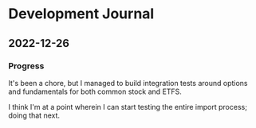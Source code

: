 # Development Journal

## 2022-12-26

### Progress

It's been a chore, but I managed to build integration tests around options and fundamentals for both common stock and ETFS.

I think I'm at a point wherein I can start testing the entire import process; doing that next.